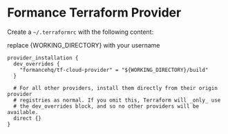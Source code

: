 # Formance Terraform Provider

Create a `~/.terraformrc` with the following content:

replace {WORKING_DIRECTORY} with your username

```hcl
provider_installation {
  dev_overrides {
    "formancehq/tf-cloud-provider" = "${WORKING_DIRECTORY}/build"
  }

  # For all other providers, install them directly from their origin provider
  # registries as normal. If you omit this, Terraform will _only_ use
  # the dev_overrides block, and so no other providers will be available.
  direct {}
}
```
